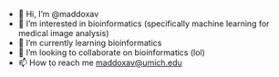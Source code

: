 - 👋 Hi, I’m @maddoxav
- 👀 I’m interested in bioinformatics (specifically machine learning for medical image analysis)
- 🌱 I’m currently learning bioinformatics
- 💞️ I’m looking to collaborate on bioinformatics (lol)
- 📫 How to reach me maddoxav@umich.edu

<!---
maddoxav/maddoxav is a ✨ special ✨ repository because its `README.md` (this file) appears on your GitHub profile.
You can click the Preview link to take a look at your changes.
--->
